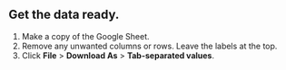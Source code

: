 <h2 class="mt0">Get the data ready.</h2>

1. Make a copy of the Google Sheet.
2. Remove any unwanted columns or rows. Leave the labels at the top.
3. Click **File** > **Download As** > **Tab-separated values**.
